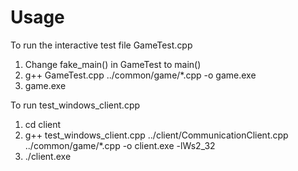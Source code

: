 # Usage
To run the interactive test file GameTest.cpp
1. Change fake_main() in GameTest to main()
2. g++ GameTest.cpp ../common/game/*.cpp -o game.exe
3. game.exe

To run test_windows_client.cpp
1. cd client
2. g++ test_windows_client.cpp ../client/CommunicationClient.cpp ../common/game/*.cpp -o client.exe -lWs2_32
3. ./client.exe
